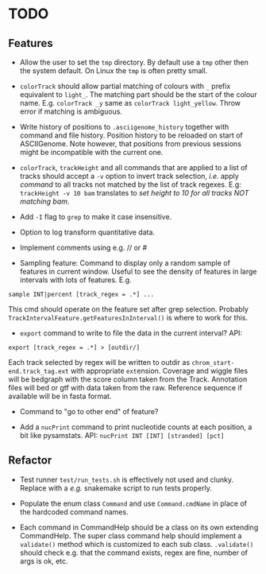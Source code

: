 TODO
====

Features
--------

* Allow the user to set the `tmp` directory. By default use a `tmp` other then 
  the system default. On Linux the `tmp` is often pretty small.

* `colorTrack` should allow partial matching of colours with `_` prefix
  equivalent to `light_`. The matching part should be the start of the colour
  name. E.g. `colorTrack _y` same as `colorTrack light_yellow`. Throw error if
  matching is ambiguous.

* Write history of positions to `.asciigenome_history` together with command and file
  history. Position history to be reloaded on start of ASCIIGenome. Note however,
  that positions from previous sessions might be incompatible with the current one.

* `colorTrack`, `trackHeight` and all commands that are applied to a list of tracks
  should accept a `-v` option to invert track selection, *i.e.* apply *command* to 
  all tracks not matched by the list of track regexes. E.g: `trackHeight -v 10 bam`
  translates to *set height to 10 for all tracks NOT matching bam*.

* Add `-I` flag to `grep` to make it case insensitive.

* Option to log transform quantitative data.

* Implement comments using e.g. // or # 

* Sampling feature: Command to display only a random sample of features in current window. 
  Useful to see the density of features in large intervals with lots of features. E.g.

```
sample INT|percent [track_regex = .*] ...
```

This cmd should operate on the feature set after grep selection. Probably `TrackIntervalFeature.getFeaturesInInterval()` is where
to work for this.

* `export` command to write to file the data in the current interval? API:

```
export [track_regex = .*] > [outdir/]
```

Each track selected by regex will be written to outdir as `chrom_start-end.track_tag.ext` with appropriate `ext`ension.
Coverage and wiggle files will be bedgraph with the score column taken from the Track. Annotation files will bed or gtf
with data taken from the raw. Reference sequence if available will be in fasta format.

* Command to "go to other end" of feature? 

* Add a `nucPrint` command to print nucleotide counts at each position, a bit like pysamstats. API:
`nucPrint INT [INT] [stranded] [pct]`

Refactor
--------

* Test runner `test/run_tests.sh` is effectively not used and clunky. Replace with a *e.g.* snakemake script to run tests properly.

* Populate the enum class `Command` and use `Command.cmdName` in place of the hardcoded command names.

* Each command in CommandHelp should be a class on its own extending CommandHelp. The super class command help
should implement a `validate()` method which is customized to each sub class. `.validate()` should check e.g.
that the command exists, regex are fine, number of args is ok, etc.
